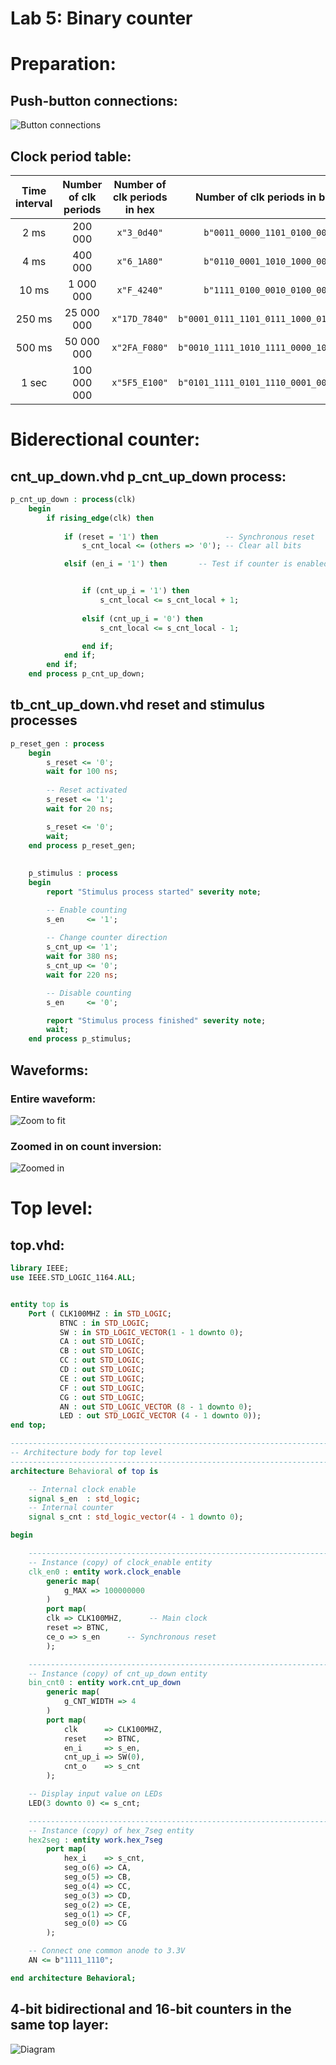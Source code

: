 # Lab 5: Binary counter

# Preparation:
## Push-button connections:
![Button connections](Images/nexysButt.png)
## Clock period table:

   | **Time interval** | **Number of clk periods** | **Number of clk periods in hex** | **Number of clk periods in binary** |
   | :-: | :-: | :-: | :-: |
   | 2&nbsp;ms | 200 000 | `x"3_0d40"` | `b"0011_0000_1101_0100_0000"` |
   | 4&nbsp;ms | 400 000 | `x"6_1A80"` | `b"0110_0001_1010_1000_0000"` |
   | 10&nbsp;ms | 1 000 000 | `x"F_4240"` | `b"1111_0100_0010_0100_0000"` |
   | 250&nbsp;ms | 25 000 000 | `x"17D_7840"` | `b"0001_0111_1101_0111_1000_0100_0000"` |
   | 500&nbsp;ms | 50 000 000 | `x"2FA_F080"` | `b"0010_1111_1010_1111_0000_1000_0000"` |
   | 1&nbsp;sec | 100 000 000 | `x"5F5_E100"` | `b"0101_1111_0101_1110_0001_0000_0000"` |

# Biderectional counter:
## cnt_up_down.vhd p_cnt_up_down process:
```vhdl
p_cnt_up_down : process(clk)
    begin
        if rising_edge(clk) then
        
            if (reset = '1') then               -- Synchronous reset
                s_cnt_local <= (others => '0'); -- Clear all bits

            elsif (en_i = '1') then       -- Test if counter is enabled


                if (cnt_up_i = '1') then
                    s_cnt_local <= s_cnt_local + 1;
                    
                elsif (cnt_up_i = '0') then
                    s_cnt_local <= s_cnt_local - 1;

                end if;
            end if;
        end if;
    end process p_cnt_up_down;
```
## tb_cnt_up_down.vhd reset and stimulus processes
```vhdl
p_reset_gen : process
    begin
        s_reset <= '0';
        wait for 100 ns;
        
        -- Reset activated
        s_reset <= '1';
        wait for 20 ns;

        s_reset <= '0';
        wait;
    end process p_reset_gen;
    
    
    p_stimulus : process
    begin
        report "Stimulus process started" severity note;

        -- Enable counting
        s_en     <= '1';
        
        -- Change counter direction
        s_cnt_up <= '1';
        wait for 380 ns;
        s_cnt_up <= '0';
        wait for 220 ns;

        -- Disable counting
        s_en     <= '0';

        report "Stimulus process finished" severity note;
        wait;
    end process p_stimulus;
 ```
## Waveforms:
### Entire waveform:
![Zoom to fit](Images/cntWave1.png)

### Zoomed in on count inversion:
![Zoomed in](Images/cntWave2.png)

# Top level:
## top.vhd:
```vhdl
library IEEE;
use IEEE.STD_LOGIC_1164.ALL;


entity top is
    Port ( CLK100MHZ : in STD_LOGIC;
           BTNC : in STD_LOGIC;
           SW : in STD_LOGIC_VECTOR(1 - 1 downto 0);
           CA : out STD_LOGIC;
           CB : out STD_LOGIC;
           CC : out STD_LOGIC;
           CD : out STD_LOGIC;
           CE : out STD_LOGIC;
           CF : out STD_LOGIC;
           CG : out STD_LOGIC;
           AN : out STD_LOGIC_VECTOR (8 - 1 downto 0);
           LED : out STD_LOGIC_VECTOR (4 - 1 downto 0));
end top;

------------------------------------------------------------------------
-- Architecture body for top level
------------------------------------------------------------------------
architecture Behavioral of top is

    -- Internal clock enable
    signal s_en  : std_logic;
    -- Internal counter
    signal s_cnt : std_logic_vector(4 - 1 downto 0);

begin

    --------------------------------------------------------------------
    -- Instance (copy) of clock_enable entity
    clk_en0 : entity work.clock_enable
        generic map(
            g_MAX => 100000000 
        )
        port map(
        clk => CLK100MHZ,      -- Main clock
        reset => BTNC,
        ce_o => s_en      -- Synchronous reset
        );

    --------------------------------------------------------------------
    -- Instance (copy) of cnt_up_down entity
    bin_cnt0 : entity work.cnt_up_down
        generic map(
            g_CNT_WIDTH => 4
        )
        port map(
            clk      => CLK100MHZ,
            reset    => BTNC,
            en_i     => s_en,
            cnt_up_i => SW(0),
            cnt_o    => s_cnt
        );

    -- Display input value on LEDs
    LED(3 downto 0) <= s_cnt;

    --------------------------------------------------------------------
    -- Instance (copy) of hex_7seg entity
    hex2seg : entity work.hex_7seg
        port map(
            hex_i    => s_cnt,
            seg_o(6) => CA,
            seg_o(5) => CB,
            seg_o(4) => CC,
            seg_o(3) => CD,
            seg_o(2) => CE,
            seg_o(1) => CF,
            seg_o(0) => CG
        );

    -- Connect one common anode to 3.3V
    AN <= b"1111_1110";

end architecture Behavioral;
```
## 4-bit bidirectional and 16-bit counters in the same top layer:
![Diagram](Images/DEPC5Fin.png)
